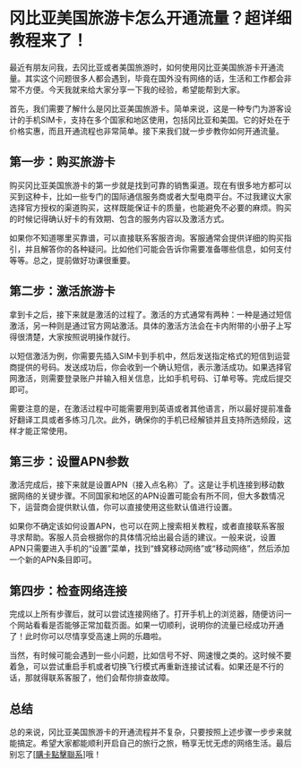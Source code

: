 # 冈比亚美国旅游卡怎么开通流量？超详细教程来了！

最近有朋友问我，去冈比亚或者美国旅游时，如何使用冈比亚美国旅游卡开通流量。其实这个问题很多人都会遇到，毕竟在国外没有网络的话，生活和工作都会非常不方便。今天我就来给大家分享一下我的经验，希望能帮到大家。

首先，我们需要了解什么是冈比亚美国旅游卡。简单来说，这是一种专门为游客设计的手机SIM卡，支持在多个国家和地区使用，包括冈比亚和美国。它的好处在于价格实惠，而且开通流程也非常简单。接下来我们就一步步教你如何开通流量。

## 第一步：购买旅游卡

购买冈比亚美国旅游卡的第一步就是找到可靠的销售渠道。现在有很多地方都可以买到这种卡，比如一些专门的国际通信服务商或者大型电商平台。不过我建议大家选择官方授权的渠道购买，这样既能保证卡的质量，也能避免不必要的麻烦。购买的时候记得确认好卡的有效期、包含的服务内容以及激活方式。

如果你不知道哪里买靠谱，可以直接联系客服咨询。客服通常会提供详细的购买指引，并且解答你的各种疑问。比如他们可能会告诉你需要准备哪些信息，如何支付等等。总之，提前做好功课很重要。

## 第二步：激活旅游卡

拿到卡之后，接下来就是激活的过程了。激活的方式通常有两种：一种是通过短信激活，另一种则是通过官方网站激活。具体的激活方法会在卡内附带的小册子上写得很清楚，大家按照说明操作就行。

以短信激活为例，你需要先插入SIM卡到手机中，然后发送指定格式的短信到运营商提供的号码。发送成功后，你会收到一个确认短信，表示激活成功。如果选择官网激活，则需要登录账户并输入相关信息，比如手机号码、订单号等。完成后提交即可。

需要注意的是，在激活过程中可能需要用到英语或者其他语言，所以最好提前准备好翻译工具或者多练习几次。此外，确保你的手机已经解锁并且支持所选频段，这样才能正常使用。

## 第三步：设置APN参数

激活完成后，接下来就是设置APN（接入点名称）了。这是让手机连接到移动数据网络的关键步骤。不同国家和地区的APN设置可能会有所不同，但大多数情况下，运营商会提供默认值，你可以直接使用这些默认值进行设置。

如果你不确定该如何设置APN，也可以在网上搜索相关教程，或者直接联系客服寻求帮助。客服人员会根据你的具体情况给出最合适的建议。一般来说，设置APN只需要进入手机的“设置”菜单，找到“蜂窝移动网络”或“移动网络”，然后添加一个新的APN条目即可。

## 第四步：检查网络连接

完成以上所有步骤后，就可以尝试连接网络了。打开手机上的浏览器，随便访问一个网站看看是否能够正常加载页面。如果一切顺利，说明你的流量已经成功开通了！此时你可以尽情享受高速上网的乐趣啦。

当然，有时候可能会遇到一些小问题，比如信号不好、网速慢之类的。这时候不要着急，可以尝试重启手机或者切换飞行模式再重新连接试试看。如果还是不行的话，那就得联系客服了，他们会帮你排查故障。

## 总结

总的来说，冈比亚美国旅游卡的开通流程并不复杂，只要按照上述步骤一步步来就能搞定。希望大家都能顺利开启自己的旅行之旅，畅享无忧无虑的网络生活。最后别忘了[[購卡點擊聯系](https://t.me/s/esim1088)]哦！
